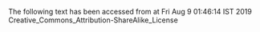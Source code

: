 The following text has been accessed from at Fri Aug 9 01:46:14 IST 2019
Creative_Commons_Attribution-ShareAlike_License
